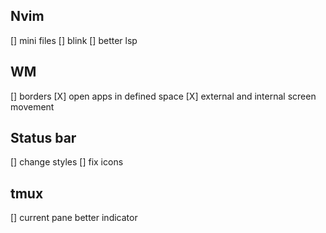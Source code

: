 ## Nvim

[] mini files
[] blink
[] better lsp

## WM

[] borders
[X] open apps in defined space
[X] external and internal screen movement

## Status bar

[] change styles
[] fix icons

## tmux

[] current pane better indicator
